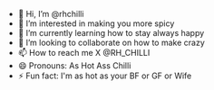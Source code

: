 - 👋 Hi, I’m @rhchilli
- 👀 I’m interested in making you more spicy
- 🌱 I’m currently learning how to stay always happy
- 💞️ I’m looking to collaborate on how to make crazy
- 📫 How to reach me X @RH_CHILLI
- 😄 Pronouns: As Hot Ass Chilli
- ⚡ Fun fact: I'm as hot as your BF or GF or Wife

<!---
rhchilli/rhchilli is a ✨ special ✨ repository because its `README.md` (this file) appears on your GitHub profile.
You can click the Preview link to take a look at your changes.
--->
